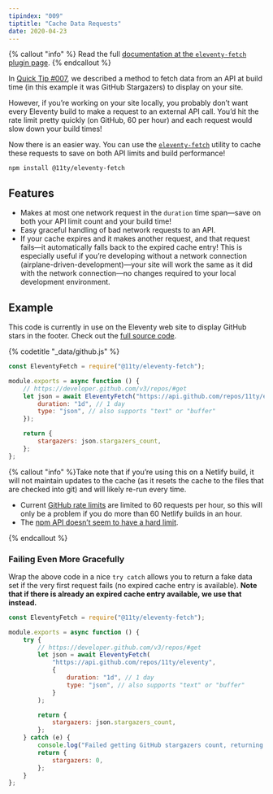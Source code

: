 ```yaml
---
tipindex: "009"
tiptitle: "Cache Data Requests"
date: 2020-04-23
---
```


{% callout "info" %}
Read the full <a href="/docs/plugins/fetch/">documentation at the <code>eleventy-fetch</code> plugin page</a>.
{% endcallout %}

In [Quick Tip #007](/docs/quicktips/eliminate-js/), we described a method to fetch data from an API at build time (in this example it was GitHub Stargazers) to display on your site.

However, if you’re working on your site locally, you probably don’t want every Eleventy build to make a request to an external API call. You’d hit the rate limit pretty quickly (on GitHub, 60 per hour) and each request would slow down your build times!

Now there is an easier way. You can use the [`eleventy-fetch`](/docs/plugins/fetch/) utility to cache these requests to save on both API limits and build performance!

```
npm install @11ty/eleventy-fetch
```

## Features

- Makes at most one network request in the `duration` time span—save on both your API limit count and your build time!
- Easy graceful handling of bad network requests to an API.
- If your cache expires and it makes another request, and that request fails—it automatically falls back to the expired cache entry! This is especially useful if you’re developing without a network connection (airplane-driven-development)—your site will work the same as it did with the network connection—no changes required to your local development environment.

## Example

This code is currently in use on the Eleventy web site to display GitHub stars in the footer. Check out the [full source code](https://github.com/11ty/11ty-website/blob/768b97fb27543e3139fe53dfb19cdeafb12e3d1c/_data/github.js).

{% codetitle "_data/github.js" %}

```js
const EleventyFetch = require("@11ty/eleventy-fetch");

module.exports = async function () {
	// https://developer.github.com/v3/repos/#get
	let json = await EleventyFetch("https://api.github.com/repos/11ty/eleventy", {
		duration: "1d", // 1 day
		type: "json", // also supports "text" or "buffer"
	});

	return {
		stargazers: json.stargazers_count,
	};
};
```

{% callout "info" %}Take note that if you’re using this on a Netlify build, it will not maintain updates to the cache (as it resets the cache to the files that are checked into git) and will likely re-run every time.

<ul>
  <li>Current <a href="https://developer.github.com/v3/#rate-limiting">GitHub rate limits</a> are limited to 60 requests per hour, so this will only be a problem if you do more than 60 Netlify builds in an hour.</li>
  <li>The <a href="https://blog.npmjs.org/post/164799520460/api-rate-limiting-rolling-out">npm API doesn’t seem to have a hard limit</a>.</li>
</ul>{% endcallout %}

### Failing Even More Gracefully

Wrap the above code in a nice `try catch` allows you to return a fake data set if the very first request fails (no expired cache entry is available). <strong>Note that if there is already an expired cache entry available, we use that instead.</strong>

```js
const EleventyFetch = require("@11ty/eleventy-fetch");

module.exports = async function () {
	try {
		// https://developer.github.com/v3/repos/#get
		let json = await EleventyFetch(
			"https://api.github.com/repos/11ty/eleventy",
			{
				duration: "1d", // 1 day
				type: "json", // also supports "text" or "buffer"
			}
		);

		return {
			stargazers: json.stargazers_count,
		};
	} catch (e) {
		console.log("Failed getting GitHub stargazers count, returning 0");
		return {
			stargazers: 0,
		};
	}
};
```

